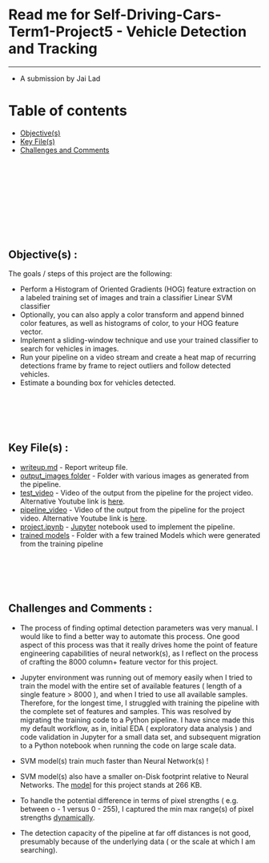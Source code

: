 # Read me for Self-Driving-Cars-Term1-Project5 - Vehicle Detection and Tracking

---

[//]: # (Image and Video References)
[input_image1]: ./project/project_data/non-vehicles/GTI/image46.png
[input_image2]: ./project/project_data/non-vehicles/GTI/image141.png
[input_image3]: ./project/project_data/vehicles/GTI_Left/image0060.png
[input_image4]: ./project/project_data/vehicles/GTI_Left/image0133.png

[pipeline_py]: ./project/project.py
[pipeline_notebook]: ./project/project.ipynb
[pipeline_html]: ./project/project.html
[pipeline_used_for_training]: ./project/svm_train.py
[older_pipeline_notebook]: ./project/project_old.ipynb

[output_image1]: ./project/output_images/sliding_window.png
[output_image2]: ./project/output_images/heatmap_thresholding.png
[output_image3]: ./project/output_images/bounded_boxes.png
[output_image4]: ./project/output_images/sliding_window2.png
[output_image5]: ./project/output_images/detections.png

* A submission by Jai Lad

# Table of contents

* [Objective(s)](#objective)
* [Key File(s)](#keyfiles)
* [Challenges and Comments](#chal)

<BR><BR>
---

<BR><BR>
---

## Objective(s) <a name="objective"></a> :

The goals / steps of this project are the following:

* Perform a Histogram of Oriented Gradients (HOG) feature extraction on a labeled training set of images and train a classifier Linear SVM classifier
* Optionally, you can also apply a color transform and append binned color features, as well as histograms of color, to your HOG feature vector. 
* Implement a sliding-window technique and use your trained classifier to search for vehicles in images.
* Run your pipeline on a video stream and create a heat map of recurring detections frame by frame to reject outliers and follow detected vehicles.
* Estimate a bounding box for vehicles detected.

<BR><BR>
---

## Key File(s) <a name="keyfiles"></a> :

* [writeup.md](https://github.com/jailad/Self-Driving-Cars-Term1-Project5/blob/master/writeup.md) - Report writeup file.
* [output_images folder](https://github.com/jailad/Self-Driving-Cars-Term1-Project5/tree/master/project/output_images) - Folder with various images as generated from the pipeline.
* [test_video](https://github.com/jailad/Self-Driving-Cars-Term1-Project5/blob/master/project/test_video/output/test_video_output.mp4) - Video of the output from the pipeline for the project video. Alternative Youtube link is [here](https://youtu.be/1VDsRGCD_1g).
* [pipeline_video](https://github.com/jailad/Self-Driving-Cars-Term1-Project5/blob/master/project/project_video/output/project_video_output.mp4) - Video of the output from the pipeline for the project video. Alternative Youtube link is [here](https://www.youtube.com/watch?v=SnXz4bTzu1c).
* [project.ipynb](https://github.com/jailad/Self-Driving-Cars-Term1-Project5/blob/master/project/project.ipynb) - [Jupyter](http://jupyter.org/) notebook used to implement the pipeline.
* [trained models](https://github.com/jailad/Self-Driving-Cars-Term1-Project5/tree/master/project/model) - Folder with a few trained Models which were generated from the training pipeline


<BR><BR>
---

## Challenges and Comments <a name="chal"></a>:

* The process of finding optimal detection parameters was very manual. I would like to find a better way to automate this process. One good aspect of this process was that it really drives home the point of feature engineering capabilities of neural network(s), as I reflect on the process of crafting the 8000 column+ feature vector for this project.

* Jupyter environment was running out of memory easily when I tried to train the model with the entire set of available features ( length of a single feature > 8000 ), and when I tried to use all available samples. Therefore, for the longest time, I struggled with training the pipeline with the complete set of features and samples. This was resolved by migrating the training code to a Python pipeline. I have since made this my default workflow, as in, initial EDA ( exploratory data analysis ) and code validation in Jupyter for a small data set, and subsequent migration to a Python notebook when running the code on large scale data.

* SVM model(s) train much faster than Neural Network(s) !

* SVM model(s) also have a smaller on-Disk footprint relative to Neural Networks. The [model](https://github.com/jailad/Self-Driving-Cars-Term1-Project5/blob/master/project/model/persist_data_rgb2.p) for this project stands at 266 KB.

* To handle the potential difference in terms of pixel strengths ( e.g. between o - 1 versus 0 - 255), I captured the min max range(s) of pixel strengths [dynamically](https://github.com/jailad/Self-Driving-Cars-Term1-Project5/blob/master/project/project.py#L163-L178).

* The detection capacity of the pipeline at far off distances is not good, presumably because of the underlying data ( or the scale at which I am searching).


